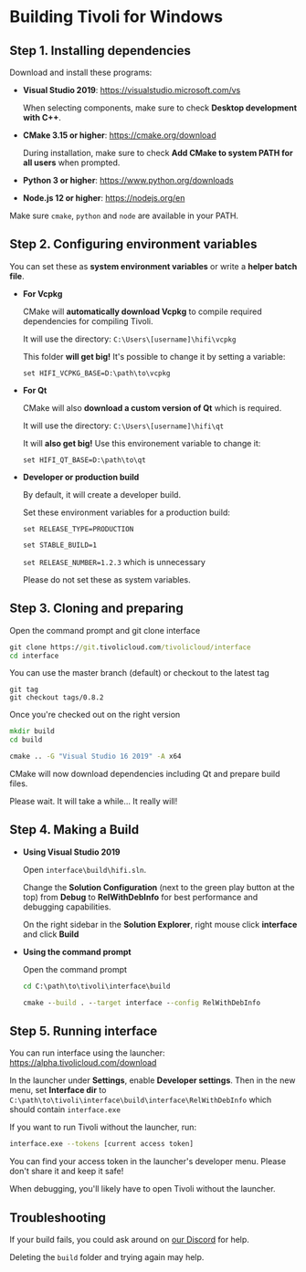 # Building Tivoli for Windows

## Step 1. Installing dependencies

Download and install these programs:

-   **Visual Studio 2019**: https://visualstudio.microsoft.com/vs

    When selecting components, make sure to check **Desktop development with C++**.

-   **CMake 3.15 or higher**: https://cmake.org/download

    During installation, make sure to check **Add CMake to system PATH for all users** when prompted.

-   **Python 3 or higher**: https://www.python.org/downloads

-   **Node.js 12 or higher**: https://nodejs.org/en

Make sure `cmake`, `python` and `node` are available in your PATH.

## Step 2. Configuring environment variables

You can set these as **system environment variables** or write a **helper batch file**.

-   **For Vcpkg**

    CMake will **automatically download Vcpkg** to compile required dependencies for compiling Tivoli.

    It will use the directory: `C:\Users\[username]\hifi\vcpkg`

    This folder **will get big!** It's possible to change it by setting a variable:

    `set HIFI_VCPKG_BASE=D:\path\to\vcpkg`

-   **For Qt**

    CMake will also **download a custom version of Qt** which is required.

    It will use the directory: `C:\Users\[username]\hifi\qt`

    It will **also get big!** Use this environement variable to change it:

    `set HIFI_QT_BASE=D:\path\to\qt`

-   **Developer or production build**

    By default, it will create a developer build.

    Set these environment variables for a production build:

    `set RELEASE_TYPE=PRODUCTION`

    `set STABLE_BUILD=1`

    `set RELEASE_NUMBER=1.2.3` which is unnecessary

    Please do not set these as system variables.

## Step 3. Cloning and preparing

Open the command prompt and git clone interface

```cmd
git clone https://git.tivolicloud.com/tivolicloud/interface
cd interface
```

You can use the master branch (default) or checkout to the latest tag

```
git tag
git checkout tags/0.8.2
```

Once you're checked out on the right version

```cmd
mkdir build
cd build

cmake .. -G "Visual Studio 16 2019" -A x64
```

CMake will now download dependencies including Qt and prepare build files.

Please wait. It will take a while... It really will!

## Step 4. Making a Build

-   **Using Visual Studio 2019**

    Open `interface\build\hifi.sln`.

    Change the **Solution Configuration** (next to the green play button at the top) from **Debug** to **RelWithDebInfo** for best performance and debugging capabilities.

    On the right sidebar in the **Solution Explorer**, right mouse click **interface** and click **Build**

-   **Using the command prompt**

    Open the command prompt

    ```cmd
    cd C:\path\to\tivoli\interface\build

    cmake --build . --target interface --config RelWithDebInfo
    ```

## Step 5. Running interface

You can run interface using the launcher: https://alpha.tivolicloud.com/download

In the launcher under **Settings**, enable **Developer settings**. Then in the new menu, set **Interface dir** to `C:\path\to\tivoli\interface\build\interface\RelWithDebInfo` which should contain `interface.exe`

If you want to run Tivoli without the launcher, run:

```bash
interface.exe --tokens [current access token]
```

You can find your access token in the launcher's developer menu. Please don't share it and keep it safe!

When debugging, you'll likely have to open Tivoli without the launcher.

## Troubleshooting

If your build fails, you could ask around on [our Discord](https://alpha.tivolicloud.com/discord) for help.

Deleting the `build` folder and trying again may help.
